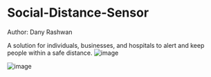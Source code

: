 # Social-Distance-Sensor
Author: Dany Rashwan

A solution for individuals, businesses, and hospitals to alert and keep people within a safe distance. 
![image](https://github.com/dannirash/Social-Distance-Sensor/assets/61055337/7b35f766-fe8e-41ad-b453-f3bb3b6e5040)

![image](https://github.com/dannirash/Social-Distance-Sensor/assets/61055337/9f270528-63ac-4156-8855-d6be405f2494)

